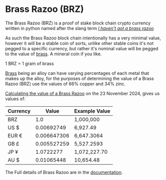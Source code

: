 # Brass Razoo (BRZ)

The Brass Razoo (BRZ) is a proof of stake block chain crypto currency written in python named after the slang term [_I haven't got a brass razoo_](https://en.wikipedia.org/wiki/Brass_razoo)

As such the Brass Razoo block chain intentionally has a very minimal value, however it will be a stable coin of sorts, unlike other stable coins it's not pegged to a specific currency, but rather it's nominal value will be pegged to the value of [brass](https://en.wikipedia.org/wiki/Brass). A mineral coin if you like.

1 BRZ = 1 gram of brass

[Brass](https://en.wikipedia.org/wiki/Brass) being an alloy can have varying percentages of each metal that makes up the alloy, for the purposes of determining the value of a Brass Razoo (BRZ) use the values of 66% copper and 34% zinc.

[Calculating the value of a Brass Razoo](Doc/calculating_the_value_of_a_brass_razoo.md) on the 23 November 2024, gives us values of:

| Currency | Value | Example Value |
|---|---|---|
| BRZ | 1.0 | 1,000,000 |
| US $ | 0.00692749 | 6,927.49 |
| EUR € | 0.006647306 | 6,647.3064 |
| GB £ | 0.005527259 | 5,527.2593 |
| JP ¥ | 1.0722277 | 1,072,227.70 |
| AU $ | 0.01065448 | 10,654.48 |


The Full details of Brass Razoo are in the [documentation](Doc/README.md).

